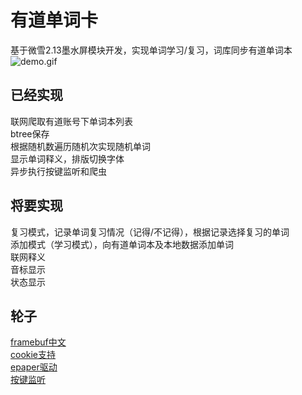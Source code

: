 # 有道单词卡
基于微雪2.13墨水屏模块开发，实现单词学习/复习，词库同步有道单词本  
![demo.gif](https://github.com/tljk/youdao_wordbook/blob/master/demo.gif)  
## 已经实现
联网爬取有道账号下单词本列表  
btree保存  
根据随机数遍历随机次实现随机单词  
显示单词释义，排版切换字体  
异步执行按键监听和爬虫  

## 将要实现
复习模式，记录单词复习情况（记得/不记得），根据记录选择复习的单词  
添加模式（学习模式），向有道单词本及本地数据添加单词  
联网释义  
音标显示  
状态显示  

## 轮子
[framebuf中文](https://github.com/wangshujun-tj/mpy-Framebuf-boost-code)  
[cookie支持](https://github.com/mardigras2020/urequests)  
[epaper驱动](https://github.com/tljk/2.13inch-e-Paper-Cloud-Module-micropython-driver)  
[按键监听](https://github.com/peterhinch/micropython-async/blob/master/aswitch.py)  